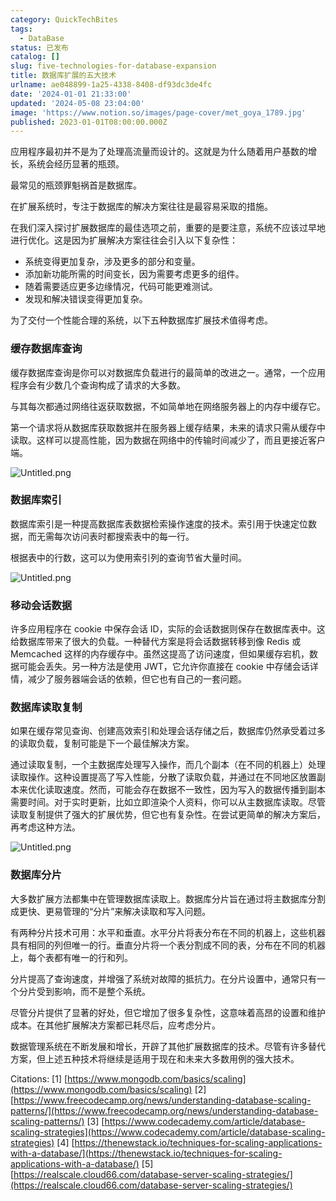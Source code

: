 ```yaml
---
category: QuickTechBites
tags:
  - DataBase
status: 已发布
catalog: []
slug: five-technologies-for-database-expansion
title: 数据库扩展的五大技术
urlname: ae048899-1a25-4338-8408-df93dc3de4fc
date: '2024-01-01 21:33:00'
updated: '2024-05-08 23:04:00'
image: 'https://www.notion.so/images/page-cover/met_goya_1789.jpg'
published: 2023-01-01T08:00:00.000Z
---
```


应用程序最初并不是为了处理高流量而设计的。这就是为什么随着用户基数的增长，系统会经历显著的瓶颈。


最常见的瓶颈罪魁祸首是数据库。


在扩展系统时，专注于数据库的解决方案往往是最容易采取的措施。


在我们深入探讨扩展数据库的最佳选项之前，重要的是要注意，系统不应该过早地进行优化。这是因为扩展解决方案往往会引入以下复杂性：

- 系统变得更加复杂，涉及更多的部分和变量。
- 添加新功能所需的时间变长，因为需要考虑更多的组件。
- 随着需要适应更多边缘情况，代码可能更难测试。
- 发现和解决错误变得更加复杂。

为了交付一个性能合理的系统，以下五种数据库扩展技术值得考虑。


### **缓存数据库查询**


缓存数据库查询是你可以对数据库负载进行的最简单的改进之一。通常，一个应用程序会有少数几个查询构成了请求的大多数。


与其每次都通过网络往返获取数据，不如简单地在网络服务器上的内存中缓存它。


第一个请求将从数据库获取数据并在服务器上缓存结果，未来的请求只需从缓存中读取。这样可以提高性能，因为数据在网络中的传输时间减少了，而且更接近客户端。


![Untitled.png](https://prod-files-secure.s3.us-west-2.amazonaws.com/5d24fe63-e567-4804-86f9-9fdc62e13082/90ccd300-8cb4-4392-a93f-76f7d0b7f352/Untitled.png?X-Amz-Algorithm=AWS4-HMAC-SHA256&X-Amz-Content-Sha256=UNSIGNED-PAYLOAD&X-Amz-Credential=ASIAZI2LB466ZHSQCQBB%2F20250321%2Fus-west-2%2Fs3%2Faws4_request&X-Amz-Date=20250321T053825Z&X-Amz-Expires=3600&X-Amz-Security-Token=IQoJb3JpZ2luX2VjEEUaCXVzLXdlc3QtMiJHMEUCIQC4Tlt%2B0H5QsZqbckIVrrxDitItP2wE%2FESbHCw8uhRgCgIgf7HZHixNQzrCX0gjcnRMi2NOtRmfA3p2PAr9Ig9We1UqiAQInv%2F%2F%2F%2F%2F%2F%2F%2F%2F%2FARAAGgw2Mzc0MjMxODM4MDUiDMZ2HiGqDEvg1r9UjCrcAzADW3ATfsPpQMsPoBo%2BeToW2V97x31oeZUmmPgRxZt5i2cjJjmj5tAGrwmG7jV4SSX8vNgiNLKwLa4YgnR%2BOfQ8%2BbPvjWxwt0zT%2FhQGCXBzTiz6cmaZqZns%2FCsQpXY1o9ZZkfyOA2ZgARDaE05%2FGD4gNxdwaZCfV1mCCoMbLz0CPoN7ytJVzGPwwJYXl1pSZ8Le6IppBpLj2Hot87pLor957X3Qogso4tf%2BgM0r3qPmg3B8FjJjV3Iq22wshw6UOeTKvCRTglMkndgxti6MQCg1ns4JoLx1DmhnbOyTYYB4h3urOTQZakyib6Dvmhmjm0oYD4%2FyME8m4M7oVxHQsYRskf1Iep%2FtZMPT3tyyF53aRPhzGewGru3n5NNhyeDl66xSw2nMQG0oDx9Iza1xzUkf9Ml3ltNtA1UhtFfA3KCqn3thaJ9rqOIAY0j95pK23pCXk3xPkvpV6lwEtK9L%2FXA9Q2vEaSZ%2BHAGT6IOGk0yOLa9DB787tVsc3CIlepJoVW7m%2F41PG5wy%2FA5rgpEpChCnHAj%2FNY2kfTmPEBHLQKYio5rsZ3qPhdp8o%2FAaRfo%2BcuUNN9Zqx5JBN7cjsDn2Rwa1i9tJ3qSni4lzNQ6hQ2TIGN9HAfKMKOfKLYqFMNTW874GOqUB0ss6ZH5XOB5yagjf6PRIVDdlzo3pPeteE8huzpd%2FozK60q8Bw2SRAC%2FPiENoM%2BC4ZWt4O%2FUzYpCVAPA2jVrnuTwzSFrLJE51VKtddiO2dIIvJQIeQN9Mrvt4Jw3jSBS4kKdUkSuHSJCr0IX%2FGyVXXEUyb9M7SVR07G32hXeukDlDVdH5%2BDJd%2FmhyZhNRIipZBPBIntIdEATgNfEdgrhf3O9nBcaW&X-Amz-Signature=beb0d0cbaf9418b33460c91f00a6a006f36341f2bd5f307daaaadaea74f260e9&X-Amz-SignedHeaders=host&x-id=GetObject)


### **数据库索引**


数据库索引是一种提高数据库表数据检索操作速度的技术。索引用于快速定位数据，而无需每次访问表时都搜索表中的每一行。


根据表中的行数，这可以为使用索引列的查询节省大量时间。


![Untitled.png](https://prod-files-secure.s3.us-west-2.amazonaws.com/5d24fe63-e567-4804-86f9-9fdc62e13082/d4109739-24f9-4adf-abd6-8eec0d12f3c8/Untitled.png?X-Amz-Algorithm=AWS4-HMAC-SHA256&X-Amz-Content-Sha256=UNSIGNED-PAYLOAD&X-Amz-Credential=ASIAZI2LB466ZHSQCQBB%2F20250321%2Fus-west-2%2Fs3%2Faws4_request&X-Amz-Date=20250321T053825Z&X-Amz-Expires=3600&X-Amz-Security-Token=IQoJb3JpZ2luX2VjEEUaCXVzLXdlc3QtMiJHMEUCIQC4Tlt%2B0H5QsZqbckIVrrxDitItP2wE%2FESbHCw8uhRgCgIgf7HZHixNQzrCX0gjcnRMi2NOtRmfA3p2PAr9Ig9We1UqiAQInv%2F%2F%2F%2F%2F%2F%2F%2F%2F%2FARAAGgw2Mzc0MjMxODM4MDUiDMZ2HiGqDEvg1r9UjCrcAzADW3ATfsPpQMsPoBo%2BeToW2V97x31oeZUmmPgRxZt5i2cjJjmj5tAGrwmG7jV4SSX8vNgiNLKwLa4YgnR%2BOfQ8%2BbPvjWxwt0zT%2FhQGCXBzTiz6cmaZqZns%2FCsQpXY1o9ZZkfyOA2ZgARDaE05%2FGD4gNxdwaZCfV1mCCoMbLz0CPoN7ytJVzGPwwJYXl1pSZ8Le6IppBpLj2Hot87pLor957X3Qogso4tf%2BgM0r3qPmg3B8FjJjV3Iq22wshw6UOeTKvCRTglMkndgxti6MQCg1ns4JoLx1DmhnbOyTYYB4h3urOTQZakyib6Dvmhmjm0oYD4%2FyME8m4M7oVxHQsYRskf1Iep%2FtZMPT3tyyF53aRPhzGewGru3n5NNhyeDl66xSw2nMQG0oDx9Iza1xzUkf9Ml3ltNtA1UhtFfA3KCqn3thaJ9rqOIAY0j95pK23pCXk3xPkvpV6lwEtK9L%2FXA9Q2vEaSZ%2BHAGT6IOGk0yOLa9DB787tVsc3CIlepJoVW7m%2F41PG5wy%2FA5rgpEpChCnHAj%2FNY2kfTmPEBHLQKYio5rsZ3qPhdp8o%2FAaRfo%2BcuUNN9Zqx5JBN7cjsDn2Rwa1i9tJ3qSni4lzNQ6hQ2TIGN9HAfKMKOfKLYqFMNTW874GOqUB0ss6ZH5XOB5yagjf6PRIVDdlzo3pPeteE8huzpd%2FozK60q8Bw2SRAC%2FPiENoM%2BC4ZWt4O%2FUzYpCVAPA2jVrnuTwzSFrLJE51VKtddiO2dIIvJQIeQN9Mrvt4Jw3jSBS4kKdUkSuHSJCr0IX%2FGyVXXEUyb9M7SVR07G32hXeukDlDVdH5%2BDJd%2FmhyZhNRIipZBPBIntIdEATgNfEdgrhf3O9nBcaW&X-Amz-Signature=ca6753f78fa4a80a72a10f0e68367cae14d92ec98368ec51075a308298c1c70a&X-Amz-SignedHeaders=host&x-id=GetObject)


### **移动会话数据**


许多应用程序在 cookie 中保存会话 ID，实际的会话数据则保存在数据库表中。这给数据库带来了很大的负载。一种替代方案是将会话数据转移到像 Redis 或 Memcached 这样的内存缓存中。虽然这提高了访问速度，但如果缓存宕机，数据可能会丢失。另一种方法是使用 JWT，它允许你直接在 cookie 中存储会话详情，减少了服务器端会话的依赖，但它也有自己的一套问题。


### **数据库读取复制**


如果在缓存常见查询、创建高效索引和处理会话存储之后，数据库仍然承受着过多的读取负载，复制可能是下一个最佳解决方案。


通过读取复制，一个主数据库处理写入操作，而几个副本（在不同的机器上）处理读取操作。这种设置提高了写入性能，分散了读取负载，并通过在不同地区放置副本来优化读取速度。然而，可能会存在数据不一致性，因为写入的数据传播到副本需要时间。对于实时更新，比如立即渲染个人资料，你可以从主数据库读取。尽管读取复制提供了强大的扩展优势，但它也有复杂性。在尝试更简单的解决方案后，再考虑这种方法。


![Untitled.png](https://prod-files-secure.s3.us-west-2.amazonaws.com/5d24fe63-e567-4804-86f9-9fdc62e13082/24928cbe-8502-42c3-8c51-57b72171cc67/Untitled.png?X-Amz-Algorithm=AWS4-HMAC-SHA256&X-Amz-Content-Sha256=UNSIGNED-PAYLOAD&X-Amz-Credential=ASIAZI2LB466ZHSQCQBB%2F20250321%2Fus-west-2%2Fs3%2Faws4_request&X-Amz-Date=20250321T053825Z&X-Amz-Expires=3600&X-Amz-Security-Token=IQoJb3JpZ2luX2VjEEUaCXVzLXdlc3QtMiJHMEUCIQC4Tlt%2B0H5QsZqbckIVrrxDitItP2wE%2FESbHCw8uhRgCgIgf7HZHixNQzrCX0gjcnRMi2NOtRmfA3p2PAr9Ig9We1UqiAQInv%2F%2F%2F%2F%2F%2F%2F%2F%2F%2FARAAGgw2Mzc0MjMxODM4MDUiDMZ2HiGqDEvg1r9UjCrcAzADW3ATfsPpQMsPoBo%2BeToW2V97x31oeZUmmPgRxZt5i2cjJjmj5tAGrwmG7jV4SSX8vNgiNLKwLa4YgnR%2BOfQ8%2BbPvjWxwt0zT%2FhQGCXBzTiz6cmaZqZns%2FCsQpXY1o9ZZkfyOA2ZgARDaE05%2FGD4gNxdwaZCfV1mCCoMbLz0CPoN7ytJVzGPwwJYXl1pSZ8Le6IppBpLj2Hot87pLor957X3Qogso4tf%2BgM0r3qPmg3B8FjJjV3Iq22wshw6UOeTKvCRTglMkndgxti6MQCg1ns4JoLx1DmhnbOyTYYB4h3urOTQZakyib6Dvmhmjm0oYD4%2FyME8m4M7oVxHQsYRskf1Iep%2FtZMPT3tyyF53aRPhzGewGru3n5NNhyeDl66xSw2nMQG0oDx9Iza1xzUkf9Ml3ltNtA1UhtFfA3KCqn3thaJ9rqOIAY0j95pK23pCXk3xPkvpV6lwEtK9L%2FXA9Q2vEaSZ%2BHAGT6IOGk0yOLa9DB787tVsc3CIlepJoVW7m%2F41PG5wy%2FA5rgpEpChCnHAj%2FNY2kfTmPEBHLQKYio5rsZ3qPhdp8o%2FAaRfo%2BcuUNN9Zqx5JBN7cjsDn2Rwa1i9tJ3qSni4lzNQ6hQ2TIGN9HAfKMKOfKLYqFMNTW874GOqUB0ss6ZH5XOB5yagjf6PRIVDdlzo3pPeteE8huzpd%2FozK60q8Bw2SRAC%2FPiENoM%2BC4ZWt4O%2FUzYpCVAPA2jVrnuTwzSFrLJE51VKtddiO2dIIvJQIeQN9Mrvt4Jw3jSBS4kKdUkSuHSJCr0IX%2FGyVXXEUyb9M7SVR07G32hXeukDlDVdH5%2BDJd%2FmhyZhNRIipZBPBIntIdEATgNfEdgrhf3O9nBcaW&X-Amz-Signature=fcb39847516f34f03c2e58ab5aa9d6d71028e6cd330489cac7447c7ac1741601&X-Amz-SignedHeaders=host&x-id=GetObject)


### **数据库分片**


大多数扩展方法都集中在管理数据库读取上。数据库分片旨在通过将主数据库分割成更快、更易管理的“分片”来解决读取和写入问题。


有两种分片技术可用：水平和垂直。水平分片将表分布在不同的机器上，这些机器具有相同的列但唯一的行。垂直分片将一个表分割成不同的表，分布在不同的机器上，每个表都有唯一的行和列。


分片提高了查询速度，并增强了系统对故障的抵抗力。在分片设置中，通常只有一个分片受到影响，而不是整个系统。


尽管分片提供了显著的好处，但它增加了很多复杂性，这意味着高昂的设置和维护成本。在其他扩展解决方案都已耗尽后，应考虑分片。


数据管理系统在不断发展和增长，开辟了其他扩展数据库的技术。尽管有许多替代方案，但上述五种技术将继续是适用于现在和未来大多数用例的强大技术。


Citations:
[1] [https://www.mongodb.com/basics/scaling](https://www.mongodb.com/basics/scaling)
[2] [https://www.freecodecamp.org/news/understanding-database-scaling-patterns/](https://www.freecodecamp.org/news/understanding-database-scaling-patterns/)
[3] [https://www.codecademy.com/article/database-scaling-strategies](https://www.codecademy.com/article/database-scaling-strategies)
[4] [https://thenewstack.io/techniques-for-scaling-applications-with-a-database/](https://thenewstack.io/techniques-for-scaling-applications-with-a-database/)
[5] [https://realscale.cloud66.com/database-server-scaling-strategies/](https://realscale.cloud66.com/database-server-scaling-strategies/)

